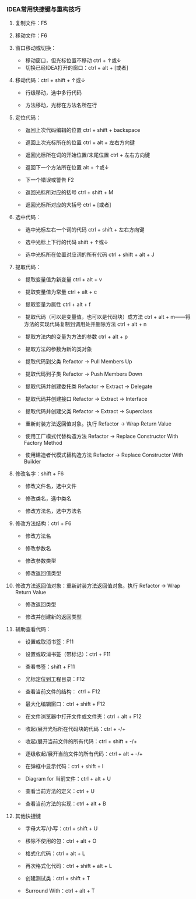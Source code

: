 ### IDEA常用快捷键与重构技巧

1. 复制文件：F5

2. 移动文件：F6

3. 窗口移动或切换：

    - ​		移动窗口，但光标位置不移动 ctrl + ↑或↓
    - ​		切换已经IDEA打开的窗口：ctrl + alt + [或者]

4. 移动代码：ctrl + shift + ↑或↓

    - ​		行级移动，选中多行代码

    - ​		方法移动，光标在方法名所在行

5. 定位代码：

    - ​		返回上次代码编辑的位置 ctrl + shift + backspace

    - ​		返回上次光标所在的位置 ctrl + alt + 左右方向键

    - ​		返回光标所在词的开始位置/末尾位置 ctrl + 左右方向键
    
    - ​		返回下一个方法所在位置 alt + ↑或↓
    
    - ​		下一个错误或警告 F2

    - ​		返回光标所对应的括号 ctrl + shift + M

    - ​		返回光标所对应的大括号 ctrl + [或者]

6. 选中代码：

    - ​		选中光标左右一个词的代码 ctrl + shift + 左右方向键
    
    - ​		选中光标上下行的代码 shift + ↑或↓
    
    - ​		选中光标所在位置对应词的所有代码 ctrl + shift + alt + J

7. 提取代码：

    - ​		提取变量值为新变量 ctrl + alt + v
    
    - ​		提取变量值为常量 ctrl + alt + c
    
    - ​		提取变量为属性 ctrl + alt + f
    
    - ​		提取代码（可以是变量值，也可以是代码块）成方法 ctrl + alt + m——将方法的实现代码复制到调用处并删除方法 ctrl + alt + n
    
    - ​		提取方法内的变量为方法的参数 ctrl + alt + p
    
    - ​		提取方法的参数为新的类对象
    
    - ​		提取代码到父类  Refactor -> Pull Members Up
    
    - ​		提取代码到子类  Refactor -> Push Members Down
    
    - ​		提取代码并创建委托类  Refactor -> Extract -> Delegate
    
    - ​		提取代码并创建接口  Refactor -> Extract -> Interface
    
    - ​		提取代码并创建父类  Refactor -> Extract -> Superclass
    
    - ​		重新封装方法返回值对象。执行 Refactor -> Wrap Return Value

    - ​		使用工厂模式代替构造方法 Refactor -> Replace Constructor With Factory Method
    
    - ​		使用建造者代模式替构造方法  Refactor -> Replace Constructor With Builder

8. 修改名字：shift + F6

    - ​		修改文件名，选中文件
    
    - ​		修改类名，选中类名
    
    - ​		修改方法名，选中方法名

9. 修改方法结构：ctrl + F6

    - ​		修改方法名
    
    - ​		修改参数名
    
    - ​		修改参数类型
    
    - ​		修改返回值类型

10. 修改方法返回值对象：重新封装方法返回值对象。执行 Refactor -> Wrap Return Value
    
    - ​		修改返回类型
    
    - ​		修改并创建新的返回类型

11. 辅助查看代码：
    
    - ​		设置或取消书签：F11
    
    - ​		设置或取消书签（带标记）：ctrl + F11
    
    - ​		查看书签：shift + F11
    
    - ​		光标定位到工程目录：F12
    
    - ​		查看当前文件的结构： ctrl + F12
    
    - ​		最大化编辑窗口：ctrl + shift + F12
    
    - ​		在文件浏览器中打开文件或文件夹：ctrl + alt + F12
    
    - ​		收起/展开光标所在代码块的代码：ctrl + -/+
    
    - ​		收起/展开当前文件的所有代码：ctrl + shift + -/+
    
    - ​		逐级收起/展开当前文件的所有代码：ctrl + alt + -/+

    - ​		在弹框中显示代码：ctrl + shift + I

    - ​		Diagram for 当前文件：ctrl + alt + U

    - ​		查看当前方法的定义：ctrl + U

    - ​		查看当前方法的实现：ctrl + alt + B
    
12. 其他快捷键
    
    - ​		字母大写/小写：ctrl + shift + U
    
    - ​		移除不使用的包：ctrl + alt + O
    
    - ​		格式化代码：ctrl + alt + L
    
    - ​		再次格式化代码：ctrl + shift + alt + L

    - ​		创建测试类：ctrl + shift + T

    - ​		Surround With：ctrl + alt + T

